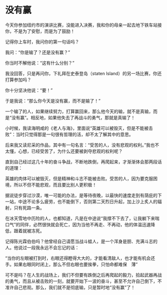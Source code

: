 # 没有赢

今天你参加纽约市的演讲比赛，没能进入决赛，我和你的母亲一起去地下铁车站接你，不是为了安慰，而是为了鼓励！ 

记得你上车时，我问你的第一句话吗？ 

我问：“你是输了？还是没有赢？” 

你当时不解他说：“这有什么分别？” 

我没回答，只是再问你，下礼拜在史泰登岛（staten lsland）的另一场比赛，你还打算参加吗？ 

你十分坚决他说：“要！” 

于是我说：“那么你今天是没有赢，而不是输了！” 

一个输了的人，如果继续努力，打算赢回来，那么他今天的输，就不是真输，而是“没有赢”。相反地，如果他失去了再战斗的勇气，那就是真输了！ 

小时候，我读海明咸的《老人与海》，里面说“英雄可以被毁灭，但是不能被击败”：当时只觉得那是一句很有哲理的活，却不太了解其中的意思。 

后来我又读尼采的作品，其中有一句名言：“受苦的人，没有悲观的权利。”我也不太懂，心想，已经受苦了，为什么还要被剥夺悲观的权利呢？ 

直到自己经过这几十年的奋斗争战，不断地跌倒，再爬起来，才渐渐体会那两段话的道理： 

英雄的肉体可以被毁灭，但是精神和斗志不能被击败。受苦的人，因为要克服困境，所以不但不能悲观，而且要比别人更积极！ 

据说徒步穿过沙漠，唯一可能的办法，是等待夜晚，以最快的速度走到有荫庇的下一站，中途不论多么疲劳，也不能倒下，否则第二天烈日升起，加上沙上炙人的辐射，只有死路一条。 

在冰天雪地中历险的人，也都知道，凡是在中途说“我撑不下去了，让我躺下来喘口气”的同伴，必然很快就会死亡，因为当他不再走、不再动，他的体温迅速降低，跟着就被冻死。 

记得陈光霖伯伯吗？他曾经自己请愿当战斗蛙人，是一个浑身是胆、充满斗志的人。他说过一段我永远不会忘记的话： 

“当你的左眼被打到时，右眼还得瞪得大大的，才能看清敌人，也才能有机会还手。如果右眼同时闭上，那么不但右眼也要挨拳，只怕命都难保　薄” 

可不是吗？在人生的战场上，我们不但要有跌倒之后再爬起的毅力，拾起武器再战的勇气，而且从被击败的一刻，就要开始下一波的奋斗，甚至不允许自己倒下，不准许自己悲观。那么，我们就不是彻底输，只是暂时地“没有赢”了！
 